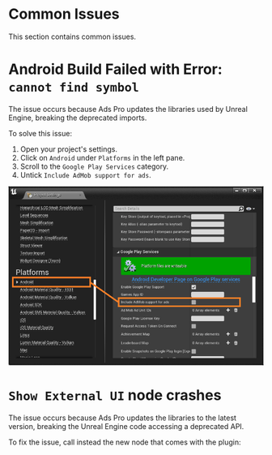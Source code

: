 # Common Issues
This section contains common issues.

# Android Build Failed with Error: `cannot find symbol`
The issue occurs because Ads Pro updates the libraries used by Unreal Engine, breaking the deprecated imports.

To solve this issue:
1. Open your project's settings.
2. Click on `Android` under `Platforms` in the left pane.
3. Scroll to the `Google Play Services` category.
4. Untick `Include AdMob support for ads`.

<div class="centered">
  <img src="_images/AdMobDeprecatedImport.png"/>  
</div>

# `Show External UI` node crashes
The issue occurs because Ads Pro updates the libraries to the latest version, breaking the Unreal Engine code accessing a deprecated API.

To fix the issue, call instead the new node that comes  with the plugin:

<div class="centeered">
  <div src="_images/ShowExternalUI.png"/>
</div>
